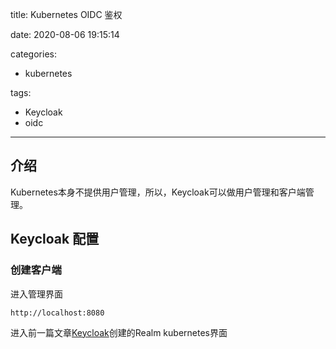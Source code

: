 title: Kubernetes OIDC 鉴权

date: 2020-08-06 19:15:14

categories:
- kubernetes

tags:
- Keycloak
- oidc
---

## 介绍

Kubernetes本身不提供用户管理，所以，Keycloak可以做用户管理和客户端管理。

## Keycloak 配置

### 创建客户端

进入管理界面
```
http://localhost:8080
```

进入前一篇文章[Keycloak](https://yuhuixa.com/2020/08/05/Keycloak-Introduction/)创建的Realm kubernetes界面




